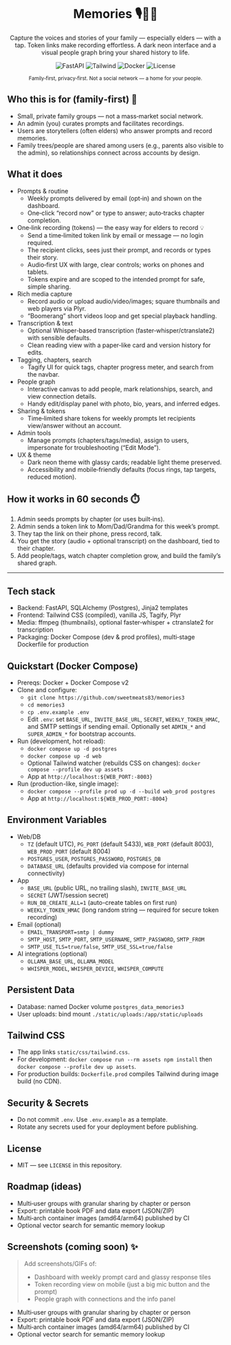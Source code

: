 <div align="center">

# Memories  🎙️🧬📜

<p>
Capture the voices and stories of your family — especially elders — with a tap. Token links make recording effortless. A dark neon interface and a visual people graph bring your shared history to life.
</p>

<p>
  <img alt="FastAPI" src="https://img.shields.io/badge/FastAPI-0.111-009688?logo=fastapi&labelColor=0b4d46" />
  <img alt="Tailwind" src="https://img.shields.io/badge/Tailwind-3.x-38bdf8?logo=tailwindcss&labelColor=0b2532" />
  <img alt="Docker" src="https://img.shields.io/badge/Docker-Compose-2496ED?logo=docker" />
  <img alt="License" src="https://img.shields.io/badge/License-MIT-green" />
</p>

<sub>Family‑first, privacy‑first. Not a social network — a home for your people.</sub>

</div>

## Who this is for (family‑first) 💞

- Small, private family groups — not a mass‑market social network.
- An admin (you) curates prompts and facilitates recordings.
- Users are storytellers (often elders) who answer prompts and record memories.
- Family trees/people are shared among users (e.g., parents also visible to the admin), so relationships connect across accounts by design.

## What it does

- Prompts & routine
  - Weekly prompts delivered by email (opt‑in) and shown on the dashboard.
  - One‑click “record now” or type to answer; auto‑tracks chapter completion.
- One‑link recording (tokens) — the easy way for elders to record 💡
  - Send a time‑limited token link by email or message — no login required.
  - The recipient clicks, sees just their prompt, and records or types their story.
  - Audio‑first UX with large, clear controls; works on phones and tablets.
  - Tokens expire and are scoped to the intended prompt for safe, simple sharing.
- Rich media capture
  - Record audio or upload audio/video/images; square thumbnails and web players via Plyr.
  - “Boomerang” short videos loop and get special playback handling.
- Transcription & text
  - Optional Whisper‑based transcription (faster‑whisper/ctranslate2) with sensible defaults.
  - Clean reading view with a paper‑like card and version history for edits.
- Tagging, chapters, search
  - Tagify UI for quick tags, chapter progress meter, and search from the navbar.
- People graph
  - Interactive canvas to add people, mark relationships, search, and view connection details.
  - Handy edit/display panel with photo, bio, years, and inferred edges.
- Sharing & tokens
  - Time‑limited share tokens for weekly prompts let recipients view/answer without an account.
- Admin tools
  - Manage prompts (chapters/tags/media), assign to users, impersonate for troubleshooting (“Edit Mode”).
- UX & theme
  - Dark neon theme with glassy cards; readable light theme preserved.
  - Accessibility and mobile‑friendly defaults (focus rings, tap targets, reduced motion).

## How it works in 60 seconds ⏱️

1) Admin seeds prompts by chapter (or uses built‑ins).  
2) Admin sends a token link to Mom/Dad/Grandma for this week’s prompt.  
3) They tap the link on their phone, press record, talk.  
4) You get the story (audio + optional transcript) on the dashboard, tied to their chapter.  
5) Add people/tags, watch chapter completion grow, and build the family’s shared graph.

---

## Tech stack

- Backend: FastAPI, SQLAlchemy (Postgres), Jinja2 templates
- Frontend: Tailwind CSS (compiled), vanilla JS, Tagify, Plyr
- Media: ffmpeg (thumbnails), optional faster‑whisper + ctranslate2 for transcription
- Packaging: Docker Compose (dev & prod profiles), multi‑stage Dockerfile for production

## Quickstart (Docker Compose)

- Prereqs: Docker + Docker Compose v2
- Clone and configure:
  - `git clone https://github.com/sweetmeats83/memories3`
  - `cd memories3`
  - `cp .env.example .env`
  - Edit `.env`: set `BASE_URL`, `INVITE_BASE_URL`, `SECRET`, `WEEKLY_TOKEN_HMAC`, and SMTP settings if sending email. Optionally set `ADMIN_*` and `SUPER_ADMIN_*` for bootstrap accounts.
- Run (development, hot reload):
  - `docker compose up -d postgres`
  - `docker compose up -d web`
  - Optional Tailwind watcher (rebuilds CSS on changes): `docker compose --profile dev up assets`
  - App at `http://localhost:${WEB_PORT:-8003}`
- Run (production-like, single image):
  - `docker compose --profile prod up -d --build web_prod postgres`
  - App at `http://localhost:${WEB_PROD_PORT:-8004}`

## Environment Variables

- Web/DB
  - `TZ` (default UTC), `PG_PORT` (default 5433), `WEB_PORT` (default 8003), `WEB_PROD_PORT` (default 8004)
  - `POSTGRES_USER`, `POSTGRES_PASSWORD`, `POSTGRES_DB`
  - `DATABASE_URL` (defaults provided via compose for internal connectivity)
- App
  - `BASE_URL` (public URL, no trailing slash), `INVITE_BASE_URL`
  - `SECRET` (JWT/session secret)
  - `RUN_DB_CREATE_ALL=1` (auto-create tables on first run)
  - `WEEKLY_TOKEN_HMAC` (long random string — required for secure token recording)
- Email (optional)
  - `EMAIL_TRANSPORT=smtp | dummy`
  - `SMTP_HOST`, `SMTP_PORT`, `SMTP_USERNAME`, `SMTP_PASSWORD`, `SMTP_FROM`
  - `SMTP_USE_TLS=true/false`, `SMTP_USE_SSL=true/false`
- AI integrations (optional)
  - `OLLAMA_BASE_URL`, `OLLAMA_MODEL`
  - `WHISPER_MODEL`, `WHISPER_DEVICE`, `WHISPER_COMPUTE`

## Persistent Data

- Database: named Docker volume `postgres_data_memories3`
- User uploads: bind mount `./static/uploads:/app/static/uploads`

## Tailwind CSS

- The app links `static/css/tailwind.css`.
- For development: `docker compose run --rm assets npm install` then `docker compose --profile dev up assets`.
- For production builds: `Dockerfile.prod` compiles Tailwind during image build (no CDN).

## Security & Secrets

- Do not commit `.env`. Use `.env.example` as a template.
- Rotate any secrets used for your deployment before publishing.

## License

- MIT — see `LICENSE` in this repository.

## Roadmap (ideas)

- Multi‑user groups with granular sharing by chapter or person
- Export: printable book PDF and data export (JSON/ZIP)
- Multi‑arch container images (amd64/arm64) published by CI
- Optional vector search for semantic memory lookup

## Screenshots (coming soon) ✨

> Add screenshots/GIFs of:
> - Dashboard with weekly prompt card and glassy response tiles
> - Token recording view on mobile (just a big mic button and the prompt)
> - People graph with connections and the info panel


- Multi‑user groups with granular sharing by chapter or person
- Export: printable book PDF and data export (JSON/ZIP)
- Multi‑arch container images (amd64/arm64) published by CI
- Optional vector search for semantic memory lookup
